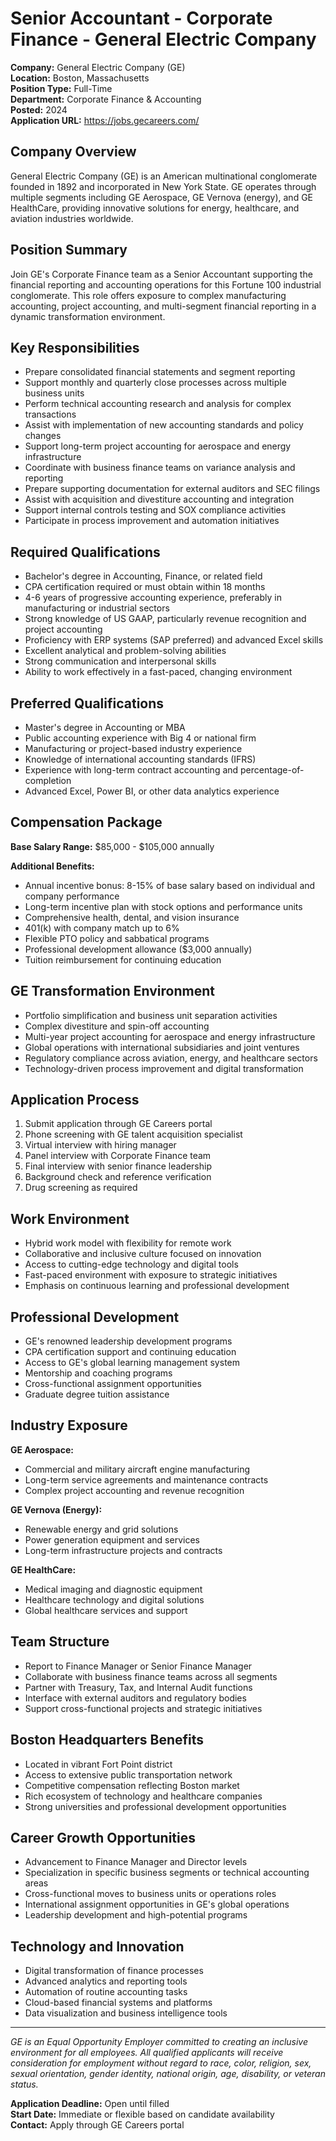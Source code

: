 # Senior Accountant - Corporate Finance - General Electric Company

**Company:** General Electric Company (GE)  
**Location:** Boston, Massachusetts  
**Position Type:** Full-Time  
**Department:** Corporate Finance & Accounting  
**Posted:** 2024  
**Application URL:** https://jobs.gecareers.com/

## Company Overview

General Electric Company (GE) is an American multinational conglomerate founded in 1892 and incorporated in New York State. GE operates through multiple segments including GE Aerospace, GE Vernova (energy), and GE HealthCare, providing innovative solutions for energy, healthcare, and aviation industries worldwide.

## Position Summary

Join GE's Corporate Finance team as a Senior Accountant supporting the financial reporting and accounting operations for this Fortune 100 industrial conglomerate. This role offers exposure to complex manufacturing accounting, project accounting, and multi-segment financial reporting in a dynamic transformation environment.

## Key Responsibilities

- Prepare consolidated financial statements and segment reporting
- Support monthly and quarterly close processes across multiple business units
- Perform technical accounting research and analysis for complex transactions
- Assist with implementation of new accounting standards and policy changes
- Support long-term project accounting for aerospace and energy infrastructure
- Coordinate with business finance teams on variance analysis and reporting
- Prepare supporting documentation for external auditors and SEC filings
- Assist with acquisition and divestiture accounting and integration
- Support internal controls testing and SOX compliance activities
- Participate in process improvement and automation initiatives

## Required Qualifications

- Bachelor's degree in Accounting, Finance, or related field
- CPA certification required or must obtain within 18 months
- 4-6 years of progressive accounting experience, preferably in manufacturing or industrial sectors
- Strong knowledge of US GAAP, particularly revenue recognition and project accounting
- Proficiency with ERP systems (SAP preferred) and advanced Excel skills
- Excellent analytical and problem-solving abilities
- Strong communication and interpersonal skills
- Ability to work effectively in a fast-paced, changing environment

## Preferred Qualifications

- Master's degree in Accounting or MBA
- Public accounting experience with Big 4 or national firm
- Manufacturing or project-based industry experience
- Knowledge of international accounting standards (IFRS)
- Experience with long-term contract accounting and percentage-of-completion
- Advanced Excel, Power BI, or other data analytics experience

## Compensation Package

**Base Salary Range:** $85,000 - $105,000 annually

**Additional Benefits:**
- Annual incentive bonus: 8-15% of base salary based on individual and company performance
- Long-term incentive plan with stock options and performance units
- Comprehensive health, dental, and vision insurance
- 401(k) with company match up to 6%
- Flexible PTO policy and sabbatical programs
- Professional development allowance ($3,000 annually)
- Tuition reimbursement for continuing education

## GE Transformation Environment

- Portfolio simplification and business unit separation activities
- Complex divestiture and spin-off accounting
- Multi-year project accounting for aerospace and energy infrastructure
- Global operations with international subsidiaries and joint ventures
- Regulatory compliance across aviation, energy, and healthcare sectors
- Technology-driven process improvement and digital transformation

## Application Process

1. Submit application through GE Careers portal
2. Phone screening with GE talent acquisition specialist
3. Virtual interview with hiring manager
4. Panel interview with Corporate Finance team
5. Final interview with senior finance leadership
6. Background check and reference verification
7. Drug screening as required

## Work Environment

- Hybrid work model with flexibility for remote work
- Collaborative and inclusive culture focused on innovation
- Access to cutting-edge technology and digital tools
- Fast-paced environment with exposure to strategic initiatives
- Emphasis on continuous learning and professional development

## Professional Development

- GE's renowned leadership development programs
- CPA certification support and continuing education
- Access to GE's global learning management system
- Mentorship and coaching programs
- Cross-functional assignment opportunities
- Graduate degree tuition assistance

## Industry Exposure

**GE Aerospace:**
- Commercial and military aircraft engine manufacturing
- Long-term service agreements and maintenance contracts
- Complex project accounting and revenue recognition

**GE Vernova (Energy):**
- Renewable energy and grid solutions
- Power generation equipment and services
- Long-term infrastructure projects and contracts

**GE HealthCare:**
- Medical imaging and diagnostic equipment
- Healthcare technology and digital solutions
- Global healthcare services and support

## Team Structure

- Report to Finance Manager or Senior Finance Manager
- Collaborate with business finance teams across all segments
- Partner with Treasury, Tax, and Internal Audit functions
- Interface with external auditors and regulatory bodies
- Support cross-functional projects and strategic initiatives

## Boston Headquarters Benefits

- Located in vibrant Fort Point district
- Access to extensive public transportation network
- Competitive compensation reflecting Boston market
- Rich ecosystem of technology and healthcare companies
- Strong universities and professional development opportunities

## Career Growth Opportunities

- Advancement to Finance Manager and Director levels
- Specialization in specific business segments or technical accounting areas
- Cross-functional moves to business units or operations roles
- International assignment opportunities in GE's global operations
- Leadership development and high-potential programs

## Technology and Innovation

- Digital transformation of finance processes
- Advanced analytics and reporting tools
- Automation of routine accounting tasks
- Cloud-based financial systems and platforms
- Data visualization and business intelligence tools

---

*GE is an Equal Opportunity Employer committed to creating an inclusive environment for all employees. All qualified applicants will receive consideration for employment without regard to race, color, religion, sex, sexual orientation, gender identity, national origin, age, disability, or veteran status.*

**Application Deadline:** Open until filled  
**Start Date:** Immediate or flexible based on candidate availability  
**Contact:** Apply through GE Careers portal
